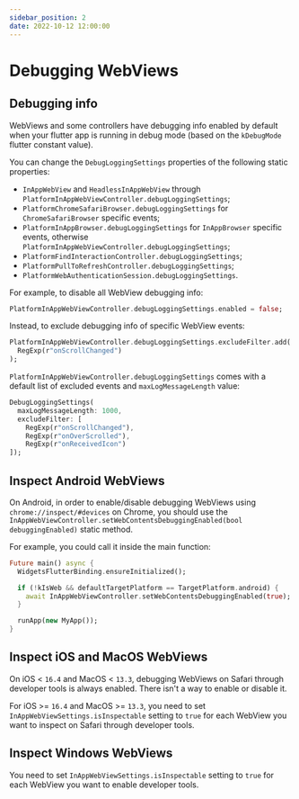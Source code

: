```yaml
---
sidebar_position: 2
date: 2022-10-12 12:00:00
---
```


# Debugging WebViews

## Debugging info

WebViews and some controllers have debugging info enabled by default when your flutter app is running in debug mode (based on the `kDebugMode` flutter constant value).

You can change the `DebugLoggingSettings` properties of the following static properties:
- `InAppWebView` and `HeadlessInAppWebView` through `PlatformInAppWebViewController.debugLoggingSettings`;
- `PlatformChromeSafariBrowser.debugLoggingSettings` for `ChromeSafariBrowser` specific events;
- `PlatformInAppBrowser.debugLoggingSettings` for `InAppBrowser` specific events, otherwise `PlatformInAppWebViewController.debugLoggingSettings`;
- `PlatformFindInteractionController.debugLoggingSettings`;
- `PlatformPullToRefreshController.debugLoggingSettings`;
- `PlatformWebAuthenticationSession.debugLoggingSettings`.

For example, to disable all WebView debugging info:
```dart
PlatformInAppWebViewController.debugLoggingSettings.enabled = false;
```

Instead, to exclude debugging info of specific WebView events:
```dart
PlatformInAppWebViewController.debugLoggingSettings.excludeFilter.add(
  RegExp(r"onScrollChanged")
);
```

`PlatformInAppWebViewController.debugLoggingSettings` comes with a default list of excluded events
and `maxLogMessageLength` value:
```dart
DebugLoggingSettings(
  maxLogMessageLength: 1000,
  excludeFilter: [
    RegExp(r"onScrollChanged"),
    RegExp(r"onOverScrolled"),
    RegExp(r"onReceivedIcon")
]);
```

## Inspect Android WebViews
On Android, in order to enable/disable debugging WebViews using `chrome://inspect/#devices` on Chrome, you should use the `InAppWebViewController.setWebContentsDebuggingEnabled(bool debuggingEnabled)` static method.

For example, you could call it inside the main function:
```dart
Future main() async {
  WidgetsFlutterBinding.ensureInitialized();

  if (!kIsWeb && defaultTargetPlatform == TargetPlatform.android) {
    await InAppWebViewController.setWebContentsDebuggingEnabled(true);
  }

  runApp(new MyApp());
}
```

## Inspect iOS and MacOS WebViews
On iOS < `16.4` and MacOS < `13.3`, debugging WebViews on Safari through developer tools is always enabled. There isn't a way to enable or disable it.

For iOS >= `16.4` and MacOS >= `13.3`, you need to set `InAppWebViewSettings.isInspectable` setting to `true` for each WebView you want to inspect on Safari through developer tools.

## Inspect Windows WebViews

You need to set `InAppWebViewSettings.isInspectable` setting to `true` for each WebView you want to enable developer tools.
